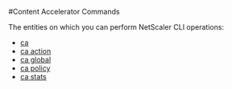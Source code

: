 #Content Accelerator Commands

The entities on which you can perform NetScaler CLI operations:
<ul><li><a href="../../ca/ca/ca">ca</a></li><li><a href="../../ca/ca-action/ca-action">ca action</a></li><li><a href="../../ca/ca-global/ca-global">ca global</a></li><li><a href="../../ca/ca-policy/ca-policy">ca policy</a></li><li><a href="../../ca/ca-stats/ca-stats">ca stats</a></li></ul>



